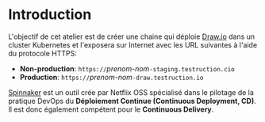 # Introduction

L'objectif de cet atelier est de créer une chaine qui déploie [Draw.io](https://draw.io) dans un cluster Kubernetes et l'exposera sur Internet avec les URL suivantes à l'aide du protocole HTTPS:

* **Non-production**: `https://`_prenom-nom_`-staging.testruction.cio`
* **Production**: `https://`_prenom-nom_`-draw.testruction.io`


[Spinnaker](https://spinnaker.io) est un outil crée par Netflix OSS spécialisé dans le pilotage de la pratique DevOps du **Déploiement Continue (Continuous Deployment, CD)**.
Il est donc également compétent pour le **Continuous Delivery**.
